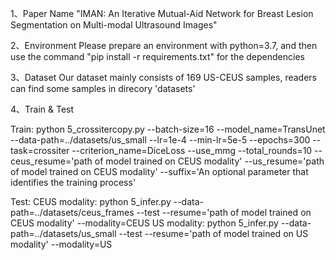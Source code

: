 1、Paper Name
"IMAN: An Iterative Mutual-Aid Network for Breast Lesion Segmentation on Multi-modal Ultrasound Images"

2、Environment
Please prepare an environment with python=3.7, and then use the command "pip install -r requirements.txt" for the dependencies

3、Dataset
Our dataset mainly consists of 169 US-CEUS samples, readers can find some samples in direcory 'datasets'

4、Train & Test

Train: 
python 5_crossitercopy.py  --batch-size=16 --model_name=TransUnet --data-path=../datasets/us_small --lr=1e-4 --min-lr=5e-5 --epochs=300 --task=crossiter --criterion_name=DiceLoss --use_mmg --total_rounds=10 --ceus_resume='path of model trained on CEUS modality' --us_resume='path of model trained on CEUS modality' --suffix='An optional parameter that identifies the training process'

Test:
CEUS modality: python 5_infer.py --data-path=../datasets/ceus_frames --test --resume='path of model trained on CEUS modality' --modality=CEUS
US modality: python 5_infer.py --data-path=../datasets/us_small --test --resume='path of model trained on US modality' --modality=US